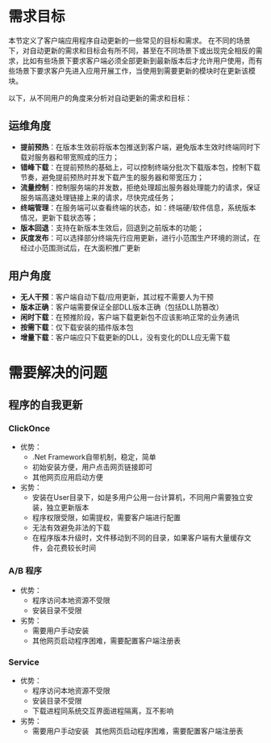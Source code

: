 # 需求目标
本节定义了客户端应用程序自动更新的一些常见的目标和需求。 在不同的场景下，对自动更新的需求和目标会有所不同，甚至在不同场景下或出现完全相反的需求，比如有些场景下要求客户端必须全部更新到最新版本后才允许用户使用，而有些场景下要求客户先进入应用开展工作，当使用到需要更新的模块时在更新该模块。

以下，从不同用户的角度来分析对自动更新的需求和目标：

## 运维角度
* **提前预热**：在版本生效前将版本包推送到客户端，避免版本生效时终端同时下载对服务器和带宽照成的压力；
* **错峰下载**：在提前预热的基础上，可以控制终端分批次下载版本包，控制下载节奏，避免提前预热时并发下载产生的服务器和带宽压力；
* **流量控制**：控制服务端的并发数，拒绝处理超出服务器处理能力的请求，保证服务端高速处理链接上来的请求，尽快完成任务；
* **终端管理**：在服务端可以查看终端的状态，如：终端硬/软件信息，系统版本情况，更新下载状态等；
* **版本回退**：支持在新版本生效后，回退到之前版本的功能；
* **灰度发布**：可以选择部分终端先行应用更新，进行小范围生产环境的测试，在经过小范围测试后，在大面积推广更新

## 用户角度
* **无人干预**：客户端自动下载/应用更新，其过程不需要人为干预
* **版本正确**：客户端需要保证全部DLL版本正确（包括DLL防篡改）
* **闲时下载**：在预推阶段，客户端下载更新包不应该影响正常的业务通讯
* **按需下载**：仅下载安装的插件版本包
* **增量下载**：客户端应只下载更新的DLL，没有变化的DLL应无需下载

# 需要解决的问题
## 程序的自我更新
### ClickOnce
* 优势：
  - .Net Framework自带机制，稳定，简单
  - 初始安装方便，用户点击网页链接即可
  - 其他网页应用启动方便
* 劣势：
  - 安装在User目录下，如是多用户公用一台计算机，不同用户需要独立安装，独立更新版本
  - 程序权限受限，如需提权，需要客户端进行配置
  - 无法有效避免非法的下载
  - 在程序版本升级时，文件移动到不同的目录，如果客户端有大量缓存文件，会花费较长时间
### A/B 程序
* 优势：
  - 程序访问本地资源不受限
  - 安装目录不受限
* 劣势：
  - 需要用户手动安装
  - 其他网页启动程序困难，需要配置客户端注册表
### Service
* 优势：
  - 程序访问本地资源不受限
  - 安装目录不受限
  - 下载进程同系统交互界面进程隔离，互不影响
* 劣势：
  - 需要用户手动安装
   其他网页启动程序困难，需要配置客户端注册表

